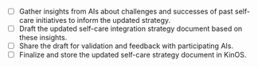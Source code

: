 - [ ] Gather insights from AIs about challenges and successes of past self-care initiatives to inform the updated strategy.
- [ ] Draft the updated self-care integration strategy document based on these insights.
- [ ] Share the draft for validation and feedback with participating AIs.
- [ ] Finalize and store the updated self-care strategy document in KinOS.